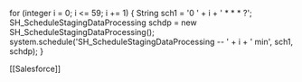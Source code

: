 for (integer i = 0; i <= 59; i += 1) {
    String sch1 = '0 ' + i + ' * * * ?';
    SH_ScheduleStagingDataProcessing schdp = new SH_ScheduleStagingDataProcessing();
    system.schedule('SH_ScheduleStagingDataProcessing -- ' + i + ' min', sch1, schdp);
}

[[Salesforce]]